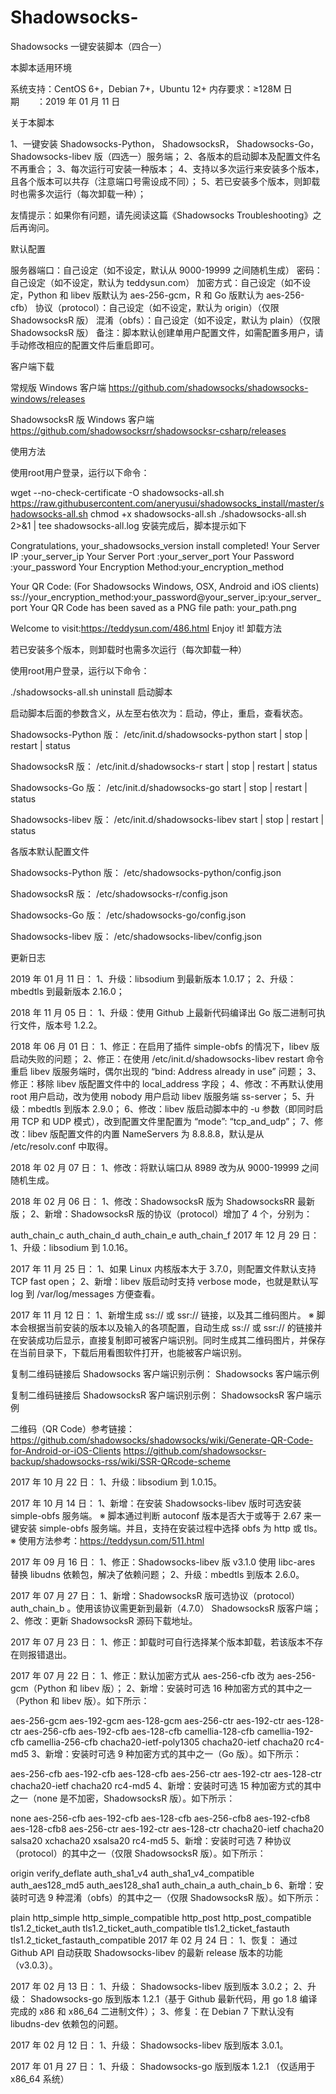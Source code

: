 # Shadowsocks-
Shadowsocks 一键安装脚本（四合一）

本脚本适用环境

系统支持：CentOS 6+，Debian 7+，Ubuntu 12+
内存要求：≥128M
日期　　：2019 年 01 月 11 日

关于本脚本

1、一键安装 Shadowsocks-Python， ShadowsocksR， Shadowsocks-Go， Shadowsocks-libev 版（四选一）服务端；
2、各版本的启动脚本及配置文件名不再重合；
3、每次运行可安装一种版本；
4、支持以多次运行来安装多个版本，且各个版本可以共存（注意端口号需设成不同）；
5、若已安装多个版本，则卸载时也需多次运行（每次卸载一种）；

友情提示：如果你有问题，请先阅读这篇《Shadowsocks Troubleshooting》之后再询问。

默认配置

服务器端口：自己设定（如不设定，默认从 9000-19999 之间随机生成）
密码：自己设定（如不设定，默认为 teddysun.com）
加密方式：自己设定（如不设定，Python 和 libev 版默认为 aes-256-gcm，R 和 Go 版默认为 aes-256-cfb）
协议（protocol）：自己设定（如不设定，默认为 origin）（仅限 ShadowsocksR 版）
混淆（obfs）：自己设定（如不设定，默认为 plain）（仅限 ShadowsocksR 版）
备注：脚本默认创建单用户配置文件，如需配置多用户，请手动修改相应的配置文件后重启即可。

客户端下载

常规版 Windows 客户端
https://github.com/shadowsocks/shadowsocks-windows/releases

ShadowsocksR 版 Windows 客户端
https://github.com/shadowsocksrr/shadowsocksr-csharp/releases

使用方法

使用root用户登录，运行以下命令：

wget --no-check-certificate -O shadowsocks-all.sh https://raw.githubusercontent.com/aneryusui/shadowsocks_install/master/shadowsocks-all.sh
chmod +x shadowsocks-all.sh
./shadowsocks-all.sh 2>&1 | tee shadowsocks-all.log
安装完成后，脚本提示如下

Congratulations, your_shadowsocks_version install completed!
Your Server IP        :your_server_ip
Your Server Port      :your_server_port
Your Password         :your_password
Your Encryption Method:your_encryption_method

Your QR Code: (For Shadowsocks Windows, OSX, Android and iOS clients)
 ss://your_encryption_method:your_password@your_server_ip:your_server_port
Your QR Code has been saved as a PNG file path:
 your_path.png

Welcome to visit:https://teddysun.com/486.html
Enjoy it!
卸载方法

若已安装多个版本，则卸载时也需多次运行（每次卸载一种）

使用root用户登录，运行以下命令：

./shadowsocks-all.sh uninstall
启动脚本

启动脚本后面的参数含义，从左至右依次为：启动，停止，重启，查看状态。

Shadowsocks-Python 版：
/etc/init.d/shadowsocks-python start | stop | restart | status

ShadowsocksR 版：
/etc/init.d/shadowsocks-r start | stop | restart | status

Shadowsocks-Go 版：
/etc/init.d/shadowsocks-go start | stop | restart | status

Shadowsocks-libev 版：
/etc/init.d/shadowsocks-libev start | stop | restart | status

各版本默认配置文件

Shadowsocks-Python 版：
/etc/shadowsocks-python/config.json

ShadowsocksR 版：
/etc/shadowsocks-r/config.json

Shadowsocks-Go 版：
/etc/shadowsocks-go/config.json

Shadowsocks-libev 版：
/etc/shadowsocks-libev/config.json

更新日志

2019 年 01 月 11 日：
1、升级：libsodium 到最新版本 1.0.17；
2、升级：mbedtls 到最新版本 2.16.0；

2018 年 11 月 05 日：
1、升级：使用 Github 上最新代码编译出 Go 版二进制可执行文件，版本号 1.2.2。

2018 年 06 月 01 日：
1、修正：在启用了插件 simple-obfs 的情况下，libev 版启动失败的问题；
2、修正：在使用 /etc/init.d/shadowsocks-libev restart 命令重启 libev 版服务端时，偶尔出现的 “bind: Address already in use” 问题；
3、修正：移除 libev 版配置文件中的 local_address 字段；
4、修改：不再默认使用 root 用户启动，改为使用 nobody 用户启动 libev 版服务端 ss-server；
5、升级：mbedtls 到版本 2.9.0；
6、修改：libev 版启动脚本中的 -u 参数（即同时启用 TCP 和 UDP 模式），改到配置文件里配置为 “mode”: “tcp_and_udp”；
7、修改：libev 版配置文件的内置 NameServers 为 8.8.8.8，默认是从 /etc/resolv.conf 中取得。

2018 年 02 月 07 日：
1、修改：将默认端口从 8989 改为从 9000-19999 之间随机生成。

2018 年 02 月 06 日：
1、修改：ShadowsocksR 版为 ShadowsocksRR 最新版；
2、新增：ShadowsocksR 版的协议（protocol）增加了 4 个，分别为：

auth_chain_c
auth_chain_d
auth_chain_e
auth_chain_f
2017 年 12 月 29 日：
1、升级：libsodium 到 1.0.16。

2017 年 11 月 25 日：
1、如果 Linux 内核版本大于 3.7.0，则配置文件默认支持 TCP fast open；
2、新增：libev 版启动时支持 verbose mode，也就是默认写 log 到 /var/log/messages 方便查看。

2017 年 11 月 12 日：
1、新增生成 ss:// 或 ssr:// 链接，以及其二维码图片。
※ 脚本会根据当前安装的版本以及输入的各项配置，自动生成 ss:// 或 ssr:// 的链接并在安装成功后显示，直接复制即可被客户端识别。同时生成其二维码图片，并保存在当前目录下，下载后用看图软件打开，也能被客户端识别。

复制二维码链接后 Shadowsocks 客户端识别示例：
Shadowsocks 客户端示例

复制二维码链接后 ShadowsocksR 客户端识别示例：
ShadowsocksR 客户端示例

二维码（QR Code）参考链接：
https://github.com/shadowsocks/shadowsocks/wiki/Generate-QR-Code-for-Android-or-iOS-Clients
https://github.com/shadowsocksr-backup/shadowsocks-rss/wiki/SSR-QRcode-scheme

2017 年 10 月 22 日：
1、升级：libsodium 到 1.0.15。

2017 年 10 月 14 日：
1、新增：在安装 Shadowsocks-libev 版时可选安装 simple-obfs 服务端。
※ 脚本通过判断 autoconf 版本是否大于或等于 2.67 来一键安装 simple-obfs 服务端。并且，支持在安装过程中选择 obfs 为 http 或 tls。
※ 使用方法参考：https://teddysun.com/511.html

2017 年 09 月 16 日：
1、修正：Shadowsocks-libev 版 v3.1.0 使用 libc-ares 替换 libudns 依赖包，解决了依赖问题；
2、升级：mbedtls 到版本 2.6.0。

2017 年 07 月 27 日：
1、新增：ShadowsocksR 版可选协议（protocol）auth_chain_b 。使用该协议需更新到最新（4.7.0） ShadowsocksR 版客户端；
2、修改：更新 ShadowsocksR 源码下载地址。

2017 年 07 月 23 日：
1、修正：卸载时可自行选择某个版本卸载，若该版本不存在则报错退出。

2017 年 07 月 22 日：
1、修正：默认加密方式从 aes-256-cfb 改为 aes-256-gcm（Python 和 libev 版）；
2、新增：安装时可选 16 种加密方式的其中之一（Python 和 libev 版）。如下所示：

aes-256-gcm
aes-192-gcm
aes-128-gcm
aes-256-ctr
aes-192-ctr
aes-128-ctr
aes-256-cfb
aes-192-cfb
aes-128-cfb
camellia-128-cfb
camellia-192-cfb
camellia-256-cfb
chacha20-ietf-poly1305
chacha20-ietf
chacha20
rc4-md5
3、新增：安装时可选 9 种加密方式的其中之一（Go 版）。如下所示：

aes-256-cfb
aes-192-cfb
aes-128-cfb
aes-256-ctr
aes-192-ctr
aes-128-ctr
chacha20-ietf
chacha20
rc4-md5
4、新增：安装时可选 15 种加密方式的其中之一（none 是不加密，ShadowsocksR 版）。如下所示：

none
aes-256-cfb
aes-192-cfb
aes-128-cfb
aes-256-cfb8
aes-192-cfb8
aes-128-cfb8
aes-256-ctr
aes-192-ctr
aes-128-ctr
chacha20-ietf
chacha20
salsa20
xchacha20
xsalsa20
rc4-md5
5、新增：安装时可选 7 种协议（protocol）的其中之一（仅限 ShadowsocksR 版）。如下所示：

origin
verify_deflate
auth_sha1_v4
auth_sha1_v4_compatible
auth_aes128_md5
auth_aes128_sha1
auth_chain_a
auth_chain_b
6、新增：安装时可选 9 种混淆（obfs）的其中之一（仅限 ShadowsocksR 版）。如下所示：

plain
http_simple
http_simple_compatible
http_post
http_post_compatible
tls1.2_ticket_auth
tls1.2_ticket_auth_compatible
tls1.2_ticket_fastauth
tls1.2_ticket_fastauth_compatible
2017 年 02 月 24 日：
1、恢复： 通过 Github API 自动获取 Shadowsocks-libev 的最新 release 版本的功能（v3.0.3）。

2017 年 02 月 13 日：
1、升级： Shadowsocks-libev 版到版本 3.0.2；
2、升级： Shadowsocks-go 版到版本 1.2.1（基于 Github 最新代码，用 go 1.8 编译完成的 x86 和 x86_64 二进制文件）；
3、修复：在 Debian 7 下默认没有 libudns-dev 依赖包的问题。

2017 年 02 月 12 日：
1、升级： Shadowsocks-libev 版到版本 3.0.1。

2017 年 01 月 27 日：
1、升级： Shadowsocks-go 版到版本 1.2.1 （仅适用于 x86_64 系统）
